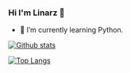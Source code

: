 ### Hi I'm Linarz 👋
- 🌱 I’m currently learning Python.

<!--
**linarz/Linarz** is a ✨ _special_ ✨ repository because its `README.md` (this file) appears on your GitHub profile.

Here are some ideas to get you started:

- 🔭 I’m currently working on ...
- 🌱 I’m currently learning ...
- 👯 I’m looking to collaborate on ...
- 🤔 I’m looking for help with ...
- 💬 Ask me about ...
- 📫 How to reach me: ...
- 😄 Pronouns: ...
- ⚡ Fun fact: ...
-->
[![Github stats](https://github-readme-stats.vercel.app/api?username=Linarz&show_icons=true&include_all_commits=true)](https://github.com/Linarz/github-readme-stats)

[![Top Langs](https://github-readme-stats.vercel.app/api/top-langs/?username=Linarz&layout=compact)](https://github.com/Linarz/github-readme-stats)
<!--
![ReadMe Card](https://github-readme-stats.vercel.app/api/pin/?username=Linarz&repo=Linarz)
-->
